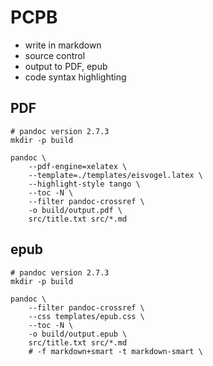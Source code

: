 # PCPB

- write in markdown
- source control
- output to PDF, epub
- code syntax highlighting

## PDF
```
# pandoc version 2.7.3
mkdir -p build

pandoc \
    --pdf-engine=xelatex \
    --template=./templates/eisvogel.latex \
    --highlight-style tango \
    --toc -N \
    --filter pandoc-crossref \
    -o build/output.pdf \
    src/title.txt src/*.md
```
## epub
```
# pandoc version 2.7.3
mkdir -p build

pandoc \
    --filter pandoc-crossref \
    --css templates/epub.css \
    --toc -N \
    -o build/output.epub \
    src/title.txt src/*.md
    # -f markdown+smart -t markdown-smart \
```
